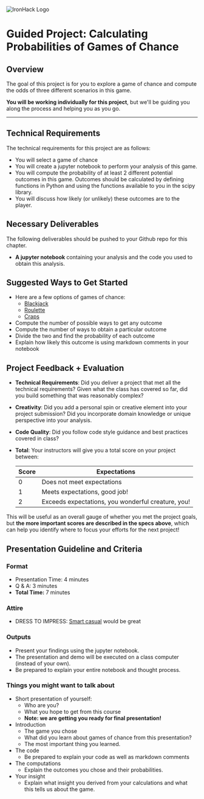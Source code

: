 ![IronHack Logo](https://s3-eu-west-1.amazonaws.com/ih-materials/uploads/upload_d5c5793015fec3be28a63c4fa3dd4d55.png)

# Guided Project: Calculating Probabilities of Games of Chance 

## Overview

The goal of this project is for you to explore a game of chance and compute the odds of three different scenarios in this game.

<b>You will be working individually for this project</b>, but we'll be guiding you along the process and helping you as you go. 

---

## Technical Requirements

The technical requirements for this project are as follows:
 - You will select a game of chance
 - You will create a jupyter notebook to perform your analysis of this game.
 - You will compute the probability of at least 2 different potential outcomes in this game. Outcomes should be calculated by defining functions in Python and using the functions available to you in the scipy library.
 - You will discuss how likely (or unlikely) these outcomes are to the player.
## Necessary Deliverables

The following deliverables should be pushed to your Github repo for this chapter.

- <b>A jupyter notebook</b> containing your analysis and the code you used to obtain this analysis.

## Suggested Ways to Get Started

* Here are a few options of games of chance:
    * [Blackjack](https://en.wikipedia.org/wiki/Blackjack#Basic_strategy)
    * [Roulette](https://en.wikipedia.org/wiki/Roulette#Bet_odds_table)
    * [Craps](https://en.wikipedia.org/wiki/Craps#Bet_odds_and_summary)
* Compute the number of possible ways to get any outcome
* Compute the number of ways to obtain a particular outcome
* Divide the two and find the probability of each outcome
* Explain how likely this outcome is using markdown comments in your notebook

## Project Feedback + Evaluation

* __Technical Requirements__: Did you deliver a project that met all the technical requirements? Given what the class has covered so far, did you build something that was reasonably complex?

* __Creativity__: Did you add a personal spin or creative element into your project submission? Did you incorporate domain knowledge or unique perspective into your analysis.

* __Code Quality__: Did you follow code style guidance and best practices covered in class?

* __Total__: Your instructors will give you a total score on your project between:

    **Score**|**Expectations**
    -----|-----
    0|Does not meet expectations
    1|Meets expectations, good job!
    2|Exceeds expectations, you wonderful creature, you!

This will be useful as an overall gauge of whether you met the project goals, but __the more important scores are described in the specs above__, which can help you identify where to focus your efforts for the next project!

## Presentation Guideline and Criteria

### Format

* Presentation Time: 4 minutes
* Q & A: 3 minutes
* **Total Time:** 7 minutes

### Attire

* DRESS TO IMPRESS: [Smart casual](https://en.wikipedia.org/wiki/Smart_casual) would be great

### Outputs

* Present your findings using the jupyter notebook.
* The presentation and demo will be executed on a class computer (instead of your own).
* Be prepared to explain your entire notebook and thought process.

### Things you might want to talk about

* Short presentation of yourself:
	* Who are you?
	* What you hope to get from this course
  * __Note: we are getting you ready for final presentation!__
* Introduction
  * The game you chose
  * What did you learn about games of chance from this presentation?
  * The most important thing you learned.
* The code
    * Be prepared to explain your code as well as markdown comments 
* The computations
    * Explain the outcomes you chose and their probabilities.
* Your insight
    * Explain what insight you derived from your calculations and what this tells us about the game.
